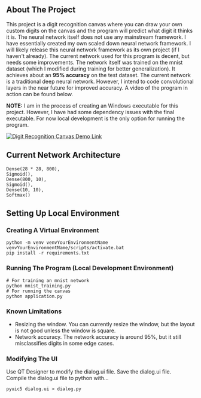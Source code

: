 ## About The Project

This project is a digit recognition canvas where you can draw your own custom digits on the canvas and the program will predict what digit it thinks it is. The neural network itself does not use any mainstream framework. I have essentially created my own scaled down neural network framework. I will likely release this neural network framework as its own project (if I haven't already). The current network used for this program is decent, but needs some improvements. The network itself was trained on the mnist dataset (which I modified during training for better generalization). It achieves about an **95% accuracy** on the test dataset. The current network is a traditional deep neural network. However, I intend to code convolutional layers in the near future for improved accuracy. A video of the program in action can be found below.

**NOTE:** I am in the process of creating an Windows executable for this project. However, I have had some dependency issues with the final executable. For now local development is the only option for running the program.

[![Digit Recognition Canvas Demo Link](https://img.youtube.com/vi/b7AX3uBqzZ8/0.jpg)](https://youtu.be/b7AX3uBqzZ8)

## Current Network Architecture

```
Dense(28 * 28, 800),
Sigmoid(),
Dense(800, 10),
Sigmoid(),
Dense(10, 10),
Softmax()
```

## Setting Up Local Environment

### Creating A Virtual Environment

```
python -m venv venvYourEnvironmentName
venvYourEnvironmentName/scripts/activate.bat
pip install -r requirements.txt
```

### Running The Program (Local Development Environment)
```
# For training an mnist network
python mnist_training.py
# For running the canvas
python application.py
```

### Known Limitations
- Resizing the window. You can currently resize the window, but the layout is not good unless the window is square.
- Network accuracy. The network accuracy is around 95%, but it still misclassifies digits in some edge cases.

### Modifying The UI
Use QT Designer to modify the dialog.ui file.
Save the dialog.ui file.  
Compile the dialog.ui file to python with...   
```
pyuic5 dialog.ui > dialog.py
```
